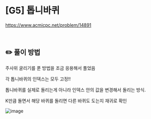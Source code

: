 # [G5] 톱니바퀴

https://www.acmicpc.net/problem/14891

</br>

## ✏️ 풀이 방법
주사위 굴리기를 푼 방법을 조금 응용해서 풀었음

각 톱니바퀴의 인덱스는 모두 고정!!

톱니바퀴를 실제로 돌리는게 아니라 인덱스 안의 값을 변경해서 돌리는 방식.

K만큼 돌면서 해당 바퀴를 돌리면 다른 바퀴도 도는지 재귀로 확인

![image](https://user-images.githubusercontent.com/59083189/164358759-51d85408-a1c0-4f9c-a22f-899f088cd255.png)

<br/>
